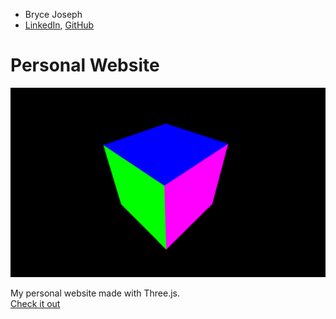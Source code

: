 * Bryce Joseph
* [LinkedIn](https://www.linkedin.com/in/brycejoseph/), [GitHub](https://github.com/brycej217)

# Personal Website
![](images/thumbnail.png)

My personal website made with Three.js.    
[Check it out](https://brycejo.com/)
